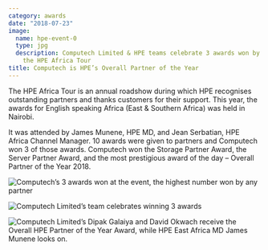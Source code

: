 ```yaml
---
category: awards
date: "2018-07-23"
image:
  name: hpe-event-0
  type: jpg
  description: Computech Limited & HPE teams celebrate 3 awards won by Computech during
    the HPE Africa Tour
title: Computech is HPE’s Overall Partner of the Year
---
```


The HPE Africa Tour is an annual roadshow during which HPE recognises outstanding partners and thanks customers for their support. This year, the awards for English speaking Africa (East & Southern Africa) was held in Nairobi.

It was attended by James Munene, HPE MD, and Jean Serbatian, HPE Africa Channel Manager. 10 awards were given to partners and Computech won 3 of those awards. Computech won the Storage Partner Award, the Server Partner Award, and the most prestigious award of the day – Overall Partner of the Year 2018.

![Computech’s 3 awards won at the event, the highest number won by any partner](/news/hpe-event-1.jpg)

![Computech Limited’s team celebrates winning 3 awards](/news/hpe-event-2.jpg)

![Computech Limited’s Dipak Galaiya and David Okwach receive the Overall HPE Partner of the Year Award, while HPE East Africa MD James Munene looks on.](/news/hpe-event-3.jpg)
